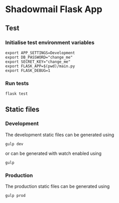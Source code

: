 # Shadowmail Flask App

## Test

### Initialise test environment variables

    export APP_SETTINGS=Development
    export DB_PASSWORD="change_me"
    export SECRET_KEY="change_me"
    export FLASK_APP=$(pwd)/main.py
    export FLASK_DEBUG=1

### Run tests

    flask test

## Static files

### Development

The development static files can be generated using

    gulp dev

or can be generated with watch enabled using

    gulp

### Production

The production static files can be generated using

    gulp prod
